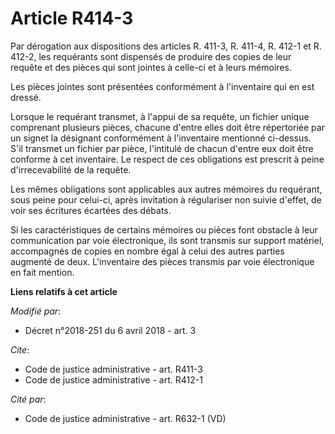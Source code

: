 # Article R414-3

Par dérogation aux dispositions des articles R. 411-3, R. 411-4, R. 412-1 et R. 412-2, les requérants sont dispensés de
produire des copies de leur requête et des pièces qui sont jointes à celle-ci et à leurs mémoires.

Les pièces jointes sont présentées conformément à l'inventaire qui en est dressé.

Lorsque le requérant transmet, à l'appui de sa requête, un fichier unique comprenant plusieurs pièces, chacune d'entre elles
doit être répertoriée par un signet la désignant conformément à l'inventaire mentionné ci-dessus. S'il transmet un fichier
par pièce, l'intitulé de chacun d'entre eux doit être conforme à cet inventaire. Le respect de ces obligations est prescrit à
peine d'irrecevabilité de la requête.

Les mêmes obligations sont applicables aux autres mémoires du requérant, sous peine pour celui-ci, après invitation à
régulariser non suivie d'effet, de voir ses écritures écartées des débats.

Si les caractéristiques de certains mémoires ou pièces font obstacle à leur communication par voie électronique, ils sont
transmis sur support matériel, accompagnés de copies en nombre égal à celui des autres parties augmenté de deux. L'inventaire
des pièces transmis par voie électronique en fait mention.

**Liens relatifs à cet article**

_Modifié par_:

  - Décret n°2018-251 du 6 avril 2018 - art. 3

_Cite_:

  - Code de justice administrative - art. R411-3
  - Code de justice administrative - art. R412-1

_Cité par_:

  - Code de justice administrative - art. R632-1 (VD)
